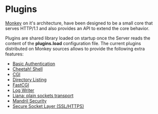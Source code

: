 # Plugins

[Monkey](http://monkey-project.com) on it's architecture, have been designed to be a small core that serves HTTP/1.1 and also provides an API to extend the core behavior.

Plugins are shared library loaded on startup once the Server reads the content of the __plugins.load__ configuration file. The current plugins distributed on Monkey sources allows to provide the following extra features:

 * [Basic Authentication](basic_auth.md)
 * [Cheetah! Shell](cheetah_shell.md)
 * [CGI](cgi.md)
 * [Directory Listing](dirlisting.md)
 * [FastCGI](fastcgi.md)
 * [Log Writer](log_writer.md)
 * [Liana: plain sockets transport](liana.md)
 * [Mandril Security](mandril_security.md)
 * [Secure Socket Layer (SSL/HTTPS)](polarssl.md)
